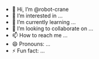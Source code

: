 - 👋 Hi, I’m @robot-crane
- 👀 I’m interested in ...
- 🌱 I’m currently learning ...
- 💞️ I’m looking to collaborate on ...
- 📫 How to reach me ...
- 😄 Pronouns: ...
- ⚡ Fun fact: ...

<!---
robot-crane/robot-crane is a ✨ special ✨ repository because its `README.md` (this file) appears on your GitHub profile.
You can click the Preview link to take a look at your changes.
--->
